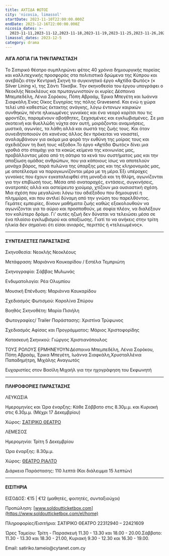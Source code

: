 ```yaml
---
title: ΑΧΤΙΔΑ ΦΩΤΟΣ
city: 'nicosia, limassol'
startDate: 2023-11-10T22:00:00.000Z
endDate: 2023-12-16T22:00:00.000Z
nicosia_dates: >-
  2023-11-11,2023-11-12,2023-11-18,2023-11-19,2023-11-25,2023-11-26,2023-12-02,2023-12-03,2023-12-09,2023-12-10,2023-12-16,2023-12-17
limassol_dates: 2023-12-5
category: drama
---
```


#### ΛΙΓΑ ΛΟΓΙΑ ΓΙΑ ΤΗΝ ΠΑΡΑΣΤΑΣΗ

Το Σατιρικό θέατρο	συμπληρώνει φέτος 40 χρόνια δημιουργικής πορείας και καλλιτεχνικής προσφοράς στα πολιτιστικά δρώμενα της Κύπρου και ανεβάζει στην Κεντρική Σκηνή	το συγκινητικό έργο «Αχτίδα Φωτός» («	Silver Lining »), της Σάντι Τόκσβικ.	Την σκηνοθεσία του έργου υπογράφει	ο Νεοκλής	Νεοκλέους	και πρωταγωνιστούν	οι κυρίες Δέσποινα Μπεμπεδέλη, Λένια Σορόκου, Πόπη Αβραάμ, Έρικα Μπεγέτη και Ιωάννα Σιαφκάλη.Ένας Οίκος Ευγηρίας της πόλης Gravesend. Και ενώ η χώρα τελεί υπό καθεστώς έκτακτης ανάγκης, λόγω έντονων καιρικών συνθηκών, πέντε ηλικιωμένες γυναίκες και ένα νεαρό κορίτσι που τις φροντίζει, παραμένουν αβοήθητες, ξεχασμένες και εγκλωβισμένες. Σε μια σκοτεινή και θυελλώδη νύχτα σαν αυτή, μοιράζονται αναμνήσεις, μυστικά, αγωνίες, τα λάθη αλλά και σωστά της ζωής τους. Και όταν συνειδητοποιούν ότι κανένας άλλος δεν πρόκειται να νοιαστεί, αναλαμβάνουν για ακόμα μια φορά την ευθύνη της μοίρας τους και σχεδιάζουν τη δική τους «έξοδο».Το έργο «Αχτίδα Φωτός» δίνει μια γροθιά στο στομάχι για τα κακώς κείμενα της κοινωνίας μας, προβάλλοντας μέσα από τη σάτιρα τα κενά του συστήματος μας και την απαξίωση ομάδας ανθρώπων, που για κάποιους ίσως να αποτελούν μονάχα βάρος, παρά πυλώνα της ύπαρξης μας και της κληρονομιάς μας, με αποτέλεσμα να παραγκωνίζονται μέρα με τη μέρα.Έξι υπέροχες γυναίκες που έχουν εγκαταλειφθεί στη μοναξιά και τη θλίψη, αγωνίζονται για την επιβίωσή τους.	Μέσα από αναταραχές, εντάσεις, συγκινήσεις,	ανατροπές αλλά και αστείρευτο χιούμορ, χτίζουν μια ουσιαστική σχέση.	Μια σχέση που μεγαλώνει λόγω του αδιέξοδου	που δημιουργεί	η πλημμύρα,	και που αντλεί δύναμη από την γνώση του παρελθόντος. Γεμάτες εμπειρίες, δίνουν μαθήματα ζωής καθώς	εξακολουθούν να αγωνίζονται για το αύριο και προσπαθούν, με σοφία πλέον, να διαλέξουν τον καλύτερο δρόμο. Γι' αυτές ηζωή δεν δύναται να τελειώσει μέσα σε ένα πλαίσιο εγκλωβισμού και απαξίωσης.	Γιατί το να ανήκεις στην τρίτη ηλικία δεν σημαίνει ότι είσαι ανιαρός, περιττός ή «τελειωμένος».

***

#### ΣΥΝΤΕΛΕΣΤΕΣ ΠΑΡΑΣΤΑΣΗΣ

Σκηνοθεσία:	Νεοκλής Νεοκλέους

Μετάφραση:	Μαριάννα Καυκαρίδου / Εστέλα Τεμπριώτη

Σκηνογραφία:	Σάββας Μυλωνάς

Ενδυματολογία:	Ρέα Ολυμπίου

Μουσική Επένδυση:	Μαριάννα Καυκαρίδου

Σχεδιασμός Φωτισμού:	Καρολίνα Σπύρου

Βοηθός Σκηνοθέτη:	Μαρία Πισιήλη

Φωτογραφίες/	Trailer Παράστασης:	Χριστίνα Τρύφωνος

Σχεδιασμός Αφίσας και Προγράμματος: Μάριος Χριστοφορίδης

Κατασκευή Σκηνικού:	Γιώργος Χριστιανόπουλος

ΤΟΥΣ ΡΟΛΟΥΣ ΕΡΜΗΝΕΥΟΥΝ:Δέσποινα Μπεμπεδέλη, Λένια Σορόκου, Πόπη Αβραάμ, Έρικα Μπεγέτη, Ιωάννα Σιαφκάλη,Χρυσταλλένια Παπαδημήτρη, Μιχάλης Αναγιωτός

Ευχαριστίες στον Βασίλη Μιχαήλ για την ηχογράφηση του Εκφωνητή

***

#### ΠΛΗΡΟΦΟΡΙΕΣ ΠΑΡΑΣΤΑΣΗΣ

ΛΕΥΚΩΣΙΑ

Ημερομηνίες και Ώρα έναρξης: Κάθε Σάββατο στις 8.30μ.μ. και Κυριακή στις 6.30μ.μ. (Μέχρι 17 Δεκεμβρίου)

Χώρος: [ΣΑΤΙΡΙΚΟ ΘΕΑΤΡΟ](https://www.google.com/maps/place/%CE%A3%CE%B1%CF%84%CE%B9%CF%81%CE%B9%CE%BA%CF%8C+%CE%98%CE%AD%CE%B1%CF%84%CF%81%CE%BF,+Morphou,+Nicosia+2102,+Cyprus/@35.1630974,33.3839992,17z/data=!3m1!4b1!4m6!3m5!1s0x14de177a38c768cb:0x621da5c5d96b3ed4!8m2!3d35.1630734!4d33.3865709!16s%2Fg%2F11bvtcd0dv?entry=ttu)

ΛΕΜΕΣΟΣ

Ημερομηνία: Τρίτη 5 Δεκεμβρίου 

Ώρα έναρξης: 8.30μ.μ.

Χώρος: [ΘΕΑΤΡΟ ΡΙΑΛΤΟ](https://www.google.com/maps/place/Rialto+Theatre/@34.679538,33.0432363,17z/data=!3m1!4b1!4m6!3m5!1s0x14e7331ab1ec9197:0xdf6e42bed1d077b1!8m2!3d34.679538!4d33.0458112!16s%2Fg%2F1xb0n5zr?entry=ttu)

Διάρκεια Παράστασης:	110 λεπτά (Και διάλειμμα 15 λεπτών)

***

#### ΕΙΣΙΤΗΡΙΑ

ΕΙΣΟΔΟΣ:	€15 | €12 (μαθητές, φοιτητές, συνταξιούχοι)

Προπώληση:	[www.soldoutticketbox.com](https://www.soldoutticketbox.com/el/home)

Πληροφορίες/Εισιτήρια:	ΣΑΤΙΡΙΚΟ ΘΕΑΤΡΟ 22312940 – 22421609

Ώρες Ταμείου: Τρίτη - Παρασκευή 11.30 - 13.30 και 18.00 - 20.00.Σάββατο: 11.30 - 13.30 και 18.30 - 21.00, Κυριακή 9.30 - 12.30 και 16.30 - 19.00.

Email: satiriko.tameio\@cytanet.com.cy
